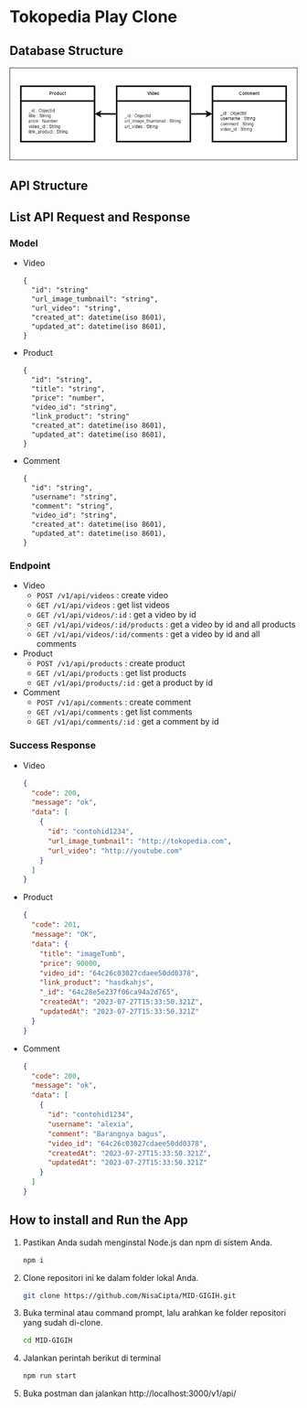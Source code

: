 # Tokopedia Play Clone

## Database Structure

![Deskripsi Gambar](./database_structure.png)

## API Structure

## List API Request and Response

### Model

- Video

      {
        "id": "string"
        "url_image_tumbnail": "string",
        "url_video": "string",
        "created_at": datetime(iso 8601),
        "updated_at": datetime(iso 8601),
      }

- Product

      {
        "id": "string",
        "title": "string",
        "price": "number",
        "video_id": "string",
        "link_product": "string"
        "created_at": datetime(iso 8601),
        "updated_at": datetime(iso 8601),
      }

- Comment

      {
        "id": "string",
        "username": "string",
        "comment": "string",
        "video_id": "string",
        "created_at": datetime(iso 8601),
        "updated_at": datetime(iso 8601),
      }

### Endpoint

- Video
  - `POST /v1/api/videos` : create video
  - `GET /v1/api/videos` : get list videos
  - `GET /v1/api/videos/:id` : get a video by id
  - `GET /v1/api/videos/:id/products` : get a video by id and all products
  - `GET /v1/api/videos/:id/comments` : get a video by id and all comments
- Product
  - `POST /v1/api/products` : create product
  - `GET /v1/api/products` : get list products
  - `GET /v1/api/products/:id` : get a product by id
- Comment
  - `POST /v1/api/comments` : create comment
  - `GET /v1/api/comments` : get list comments
  - `GET /v1/api/comments/:id` : get a comment by id

### Success Response

- Video
  ```json
  {
    "code": 200,
    "message": "ok",
    "data": [
      {
        "id": "contohid1234",
        "url_image_tumbnail": "http://tokopedia.com",
        "url_video": "http://youtube.com"
      }
    ]
  }
  ```
- Product
  ```json
  {
    "code": 201,
    "message": "OK",
    "data": {
      "title": "imageTumb",
      "price": 90000,
      "video_id": "64c26c03027cdaee50dd0378",
      "link_product": "hasdkahjs",
      "_id": "64c28e5e237f06ca94a2d765",
      "createdAt": "2023-07-27T15:33:50.321Z",
      "updatedAt": "2023-07-27T15:33:50.321Z"
    }
  }
  ```
- Comment
  ```json
  {
    "code": 200,
    "message": "ok",
    "data": [
      {
        "id": "contohid1234",
        "username": "alexia",
        "comment": "Barangnya bagus",
        "video_id": "64c26c03027cdaee50dd0378",
        "createdAt": "2023-07-27T15:33:50.321Z",
        "updatedAt": "2023-07-27T15:33:50.321Z"
      }
    ]
  }
  ```

## How to install and Run the App

1. Pastikan Anda sudah menginstal Node.js dan npm di sistem Anda.
   ```bash
   npm i
   ```
2. Clone repositori ini ke dalam folder lokal Anda.
   ```bash
   git clone https://github.com/NisaCipta/MID-GIGIH.git
   ```
3. Buka terminal atau command prompt, lalu arahkan ke folder repositori yang sudah di-clone.
   ```bash
   cd MID-GIGIH
   ```
4. Jalankan perintah berikut di terminal
   ```bash
   npm run start
   ```
5. Buka postman dan jalankan http://localhost:3000/v1/api/
